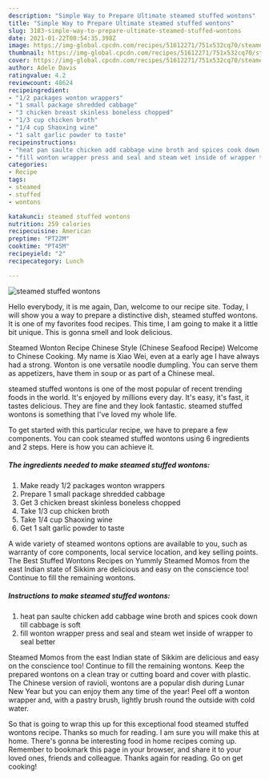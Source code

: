 ```yaml
---
description: "Simple Way to Prepare Ultimate steamed stuffed wontons"
title: "Simple Way to Prepare Ultimate steamed stuffed wontons"
slug: 3183-simple-way-to-prepare-ultimate-steamed-stuffed-wontons
date: 2021-01-22T00:54:35.398Z
image: https://img-global.cpcdn.com/recipes/51612271/751x532cq70/steamed-stuffed-wontons-recipe-main-photo.jpg
thumbnail: https://img-global.cpcdn.com/recipes/51612271/751x532cq70/steamed-stuffed-wontons-recipe-main-photo.jpg
cover: https://img-global.cpcdn.com/recipes/51612271/751x532cq70/steamed-stuffed-wontons-recipe-main-photo.jpg
author: Adele Davis
ratingvalue: 4.2
reviewcount: 48624
recipeingredient:
- "1/2 packages wonton wrappers"
- "1 small package shredded cabbage"
- "3 chicken breast skinless boneless chopped"
- "1/3 cup chicken broth"
- "1/4 cup Shaoxing wine"
- "1 salt garlic powder to taste"
recipeinstructions:
- "heat pan saulte chicken add cabbage wine broth and spices cook down till cabbage is soft"
- "fill wonton wrapper press and seal and steam wet inside of wrapper to seal better"
categories:
- Recipe
tags:
- steamed
- stuffed
- wontons

katakunci: steamed stuffed wontons 
nutrition: 259 calories
recipecuisine: American
preptime: "PT22M"
cooktime: "PT45M"
recipeyield: "2"
recipecategory: Lunch

---
```



![steamed stuffed wontons](https://img-global.cpcdn.com/recipes/51612271/751x532cq70/steamed-stuffed-wontons-recipe-main-photo.jpg)

Hello everybody, it is me again, Dan, welcome to our recipe site. Today, I will show you a way to prepare a distinctive dish, steamed stuffed wontons. It is one of my favorites food recipes. This time, I am going to make it a little bit unique. This is gonna smell and look delicious.

Steamed Wonton Recipe Chinese Style (Chinese Seafood Recipe) Welcome to Chinese Cooking. My name is Xiao Wei, even at a early age I have always had a strong. Wonton is one versatile noodle dumpling. You can serve them as appetizers, have them in soup or as part of a Chinese meal.

steamed stuffed wontons is one of the most popular of recent trending foods in the world. It's enjoyed by millions every day. It's easy, it's fast, it tastes delicious. They are fine and they look fantastic. steamed stuffed wontons is something that I've loved my whole life.


To get started with this particular recipe, we have to prepare a few components. You can cook steamed stuffed wontons using 6 ingredients and 2 steps. Here is how you can achieve it.

<!--inarticleads1-->

##### The ingredients needed to make steamed stuffed wontons:

1. Make ready 1/2 packages wonton wrappers
1. Prepare 1 small package shredded cabbage
1. Get 3 chicken breast skinless boneless chopped
1. Take 1/3 cup chicken broth
1. Take 1/4 cup Shaoxing wine
1. Get 1 salt garlic powder to taste


A wide variety of steamed wontons options are available to you, such as warranty of core components, local service location, and key selling points. The Best Stuffed Wontons Recipes on Yummly Steamed Momos from the east Indian state of Sikkim are delicious and easy on the conscience too! Continue to fill the remaining wontons. 

<!--inarticleads2-->

##### Instructions to make steamed stuffed wontons:

1. heat pan saulte chicken add cabbage wine broth and spices cook down till cabbage is soft
1. fill wonton wrapper press and seal and steam wet inside of wrapper to seal better


Steamed Momos from the east Indian state of Sikkim are delicious and easy on the conscience too! Continue to fill the remaining wontons. Keep the prepared wontons on a clean tray or cutting board and cover with plastic. The Chinese version of ravioli, wontons are a popular dish during Lunar New Year but you can enjoy them any time of the year! Peel off a wonton wrapper and, with a pastry brush, lightly brush round the outside with cold water. 

So that is going to wrap this up for this exceptional food steamed stuffed wontons recipe. Thanks so much for reading. I am sure you will make this at home. There's gonna be interesting food in home recipes coming up. Remember to bookmark this page in your browser, and share it to your loved ones, friends and colleague. Thanks again for reading. Go on get cooking!
